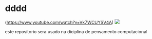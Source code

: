 # dddd
(https://www.youtube.com/watch?v=Vk7WCUYSV4A)
![](https://media1.tenor.com/m/yd1_f8m39u4AAAAC/clash-royale.gif)

este repositorio sera usado na diciplina de pensamento computacional
